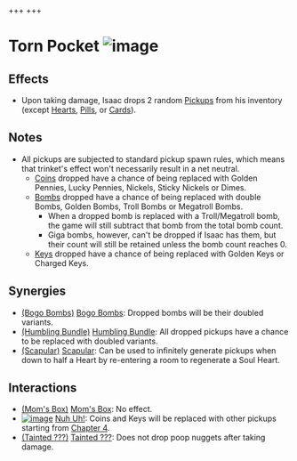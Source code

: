 +++
+++

 # Torn Pocket ![image](/image/Torn_Pocket.png) 

Effects
---------


* Upon taking damage, Isaac drops 2 random [Pickups](/wiki/Pickups "Pickups") from his inventory (except [Hearts](/wiki/Hearts "Hearts"), [Pills](/wiki/Pills "Pills"), or [Cards](/wiki/Cards "Cards")).


Notes
-------


* All pickups are subjected to standard pickup spawn rules, which means that trinket's effect won't necessarily result in a net neutral.
	+ [Coins](/wiki/Coins "Coins") dropped have a chance of being replaced with Golden Pennies, Lucky Pennies, Nickels, Sticky Nickels or Dimes.
	+ [Bombs](/wiki/Bombs "Bombs") dropped have a chance of being replaced with double Bombs, Golden Bombs, Troll Bombs or Megatroll Bombs.
		- When a dropped bomb is replaced with a Troll/Megatroll bomb, the game will still subtract that bomb from the total bomb count.
		- Giga bombs, however, can't be dropped if Isaac has them, but their count will still be retained unless the bomb count reaches 0.
	+ [Keys](/wiki/Keys "Keys") dropped have a chance of being replaced with Golden Keys or Charged Keys.


Synergies
-----------


* [(Bogo Bombs)](/wiki/Bogo_Bombs "Bogo Bombs") [Bogo Bombs](/wiki/Bogo_Bombs "Bogo Bombs"): Dropped bombs will be their doubled variants.
* [(Humbling Bundle)](/wiki/Humbling_Bundle "Humbling Bundle") [Humbling Bundle](/wiki/Humbling_Bundle "Humbling Bundle"): All dropped pickups have a chance to be replaced with doubled variants.
* [(Scapular)](/wiki/Scapular "Scapular") [Scapular](/wiki/Scapular "Scapular"): Can be used to infinitely generate pickups when down to half a Heart by re-entering a room to regenerate a Soul Heart.


Interactions
--------------


* [(Mom's Box)](/wiki/Mom%27s_Box "Mom's Box") [Mom's Box](/wiki/Mom%27s_Box "Mom's Box"): No effect.
* [![image](/image/Nuh_Uh!.png)](/wiki/Nuh_Uh! "Nuh Uh!") [Nuh Uh!](/wiki/Nuh_Uh! "Nuh Uh!"): Coins and Keys will be replaced with other pickups starting from [Chapter 4](/wiki/Chapter_4 "Chapter 4").
* [(Tainted ???)](/wiki/Tainted_%3F%3F%3F "Tainted ???") [Tainted ???](/wiki/Tainted_%3F%3F%3F "Tainted ???"): Does not drop poop nuggets after taking damage.


